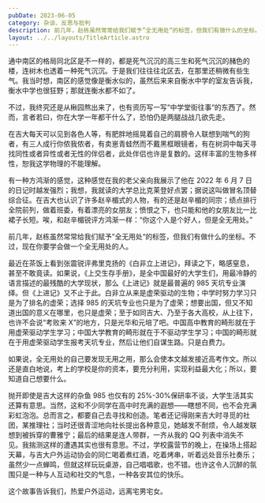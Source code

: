 ```yaml
---
pubDate: 2023-06-05
category: 杂谈、反思与批判
description: 前几年，赵栋虽然常常给我们赋予”全无用处“的标签，但我们有做什么的坐标。不过，现在你要学会做一个全无用处的人。
layout: ../../layouts/TitleArticle.astro
---
```


通中南区的格局同北区是不一样的，都是死气沉沉的高三生和死气沉沉的赭色的楼，连树木也透着一种死气沉沉。于是我们往往往北区去，在那里还稍微有些生气。我当时想，南区的感觉像是衡水似的，虽然后来来自衡水中学的室友告诉我，衡水中学也很狂野；那就连衡水都不如了。

不过，我终究还是从楸园熬出来了，也有资历写一写“中学堂街往事“的东西了。然而，言者若曰，你在大学一年都干什么了，恐怕仍是两腿战战几欲先走。

在吉大每天可以见到各色人等，有肥胖地摇晃着自己的肩膀令人联想到喘气的狗者，有三人成行你侬我侬者，有卖崽青蛙然而不戴黑框眼镜者，有在树洞中每天寻找同性或者异性或者无性的伴侣者，此处伴侣也许是复数的。这样丰富的生物多样性，恕我这学物理的不能理解。

有一种方鸿渐的感觉，这种感觉在我的老父亲向我展示了他在 2022 年 6 月 7
日的日记时越发强烈；我想，我就读的大学总比克莱登好点罢；据说这叫做冒名顶替综合征。在吉大也认识了许多赵辛楣式的人物，有的还是赵辛楣的同宗；绩点排行全院前列，做着班委，有着漂亮的女朋友；愤恨之下，也只能和他的女朋友比一比裙子长短。唉，和赵辛楣锐评方鸿渐一样：“你这个人是个好人，但是全无用处。”

前几年，赵栋虽然常常给我们赋予”全无用处“的标签，但我们有做什么的坐标。不过，现在你要学会做一个全无用处的人。

最近在茶饭上看到张震锐评弗里克扬的《白非立上进记》，拜读之下，略感窒息，甚至不敢竟读。如果说，《上交生存手册》，是全中国最好的大学生们，用最冷静的语言描述的最残酷的大学现状，那么《上进记》就是最普遍的
985 天坑专业演绎。但《上进记》又不止于此。白非立从来是虚荣驱动的生物；中学时努力学习只是为了排名的虚荣；选择 985
的天坑专业也只是为了虚荣；想要出国，但又不知道出国的意义在哪里，也只是虚荣；至于如同吉大、乃至于各大高校，从上往下，也许不会说“考败来
X”的地方，只是光华和元培了吧。中国高中教育的畸形就在于用虚荣驱动学生学习；中国大学教育的畸形就在于不驱动学生学习；中国的畸形就在于用虚荣驱动学生报考天坑专业，然后让他们自谋生路。只是白费力。

如果说，全无用处的自己要发现无用之用，那么会使本文越发接近高考作文。所以还是直白地说，考上的学校是你的资本，要充分利用，实现利益最大化；所以，要知道自己想要什么。

抛开即使是吉大这样的杂鱼 985 也仅有的
25%-30%保研率不谈，大学生活其实还算有意思。当然，这和不少同学在高中时充满的遐想——瞎想不同，也不会充满彩虹泡泡。总而言之，都要自己去寻找和创造。笔者还记得刚来吉大时寻觅的社团，某推理社；当时还很青涩地向社长提出各种意见，她越发不耐烦，令人越发联想到被拆穿的曹雅宁；最后的结果是连人带群，一齐从我的
QQ
列表中消失不见。我揣测这样的遭遇其实也很有意思。不过，学校露营节的晚上，在操场上搭起天幕，与吉大户外运动协会的同仁喝着煮红酒，吃着烤串，听着远处音乐社奏乐；虽然少一点蝉鸣，但就这样玩玩桌游，自己唱唱歌，也不错。也许这令人沉醉的氛围只是一种与人互动和社交的气息，一种各安其位的快乐。

这个故事告诉我们，热爱户外运动，远离宅男宅女。
